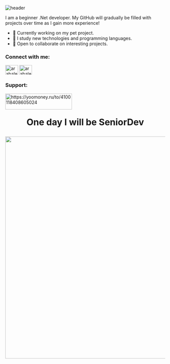 ![header](https://capsule-render.vercel.app/api?type=waving&color=gradient&height=256&section=header&text=Hello%20World!&fontSize=75&animation=fadeIn&fontAlignY=38&desc=Welcome%20to%20my%20GitHub%20profile!)


<p>
I am a beginner .Net developer. My GitHub will gradually be filled with projects over time as I gain more experience! 
</p>

- 🔭 Currently working on my pet project.
- 🌱 I study new technologies and programming languages.
- 👯 Open to collaborate on interesting projects.
 
<h3 align="left">Connect with me:</h3>
<p align="left">
<!-- <a href="https://linkedin.com/in/aleksey-korshuk" target="blank"><img align="center" src="https://cdn.jsdelivr.net/npm/simple-icons@3.0.1/icons/linkedin.svg" alt="aleksey-korshuk-441507182" height="30" width="40" /></a> -->
<a href="https://instagram.com/arabaleevdennis" target="blank"><img align="center" src="https://cdn.jsdelivr.net/npm/simple-icons@3.0.1/icons/instagram.svg" alt="arabaleevdennis" height="30" width="40" /></a>
 <a href="https://t.me/arabaleevdennis" target="blank"><img align="center" src="https://cdn.jsdelivr.net/npm/simple-icons@4.19.0/icons/telegram.svg" alt="arabaleevdennis" height="30" width="40" /></a>
</p>
<h3 align="left">Support:</h3>
<p><a href="https://yoomoney.ru/to/4100118408605024"> <img align="left" src="https://yoomoney.ru/i/shop/iomoney_logo_white_example.png" height="50" width="210" alt="https://yoomoney.ru/to/4100118408605024" /></a></p><br><br>

<h1 align="center">
  <p> One day I will be SeniorDev </p>
</h1>

  <p align="center" > <img src="giphy.gif" width="700px" > </p>
